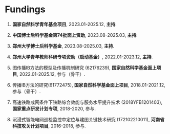 
# Fundings

<ol>

<p style="margin-top: 8px;"><li>  <b>国家自然科学青年基金项目</b>, 2023.01-2025.12, <b>主持</b>.</li></p>

 <p style="margin-top: 8px;"><li> <b>中国博士后科学基金第74批面上资助</b>, 2023.08-2025.03, <b>主持</b>.</li></p> 
 <!-- <p style="margin-top: 8px;"><li>可信多视图学习方法研究, <b>郑州大学博士后科学基金</b>, 2023.08-2025.03, <b>主持</b>.</li></p> -->
 <p style="margin-top: 8px;"><li> <b>郑州大学博士后科学基金</b>, 2023.08-2025.03, <b>主持</b>.</li></p> 

<p style="margin-top: 8px;"><li> <b>郑州大学青年教师科研专项资助（启动基金）</b>, 2022.01-2023.12, <b>主持</b>.</li></p>
  
<p style="margin-top: 8px;"><li>图传播IB方法的模型及传播机制研究 (62176239), <b>国家自然科学基金面上项目</b>, 2022.01-2025.12, 参与（骨干）.</li></p>
  
<p style="margin-top: 8px;"><li>传播IB方法的研究(61772475), <b>国家自然科学基金面上项目</b>, 2018.01-2021.12, 参与（骨干）.</li></p>
  
<p style="margin-top: 8px;"><li>高速铁路成网条件下铁路综合效能与服务水平提升技术 (2018YFB1201403), <b>国家重点研发计划专项</b>, 2018-2020, 参与.</li></p>
  
<p style="margin-top: 8px;"><li>沉浸式智能电网巡检监控中定位与建图关键技术研究 (172102210011), <b>河南省科技攻关计划项目</b>, 2016-2018, 参与.</li></p>

</ol>
